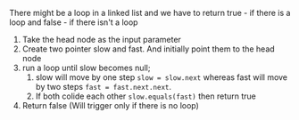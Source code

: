 There might be a loop in a linked list and we have to return true - if there is a loop and false - if there isn't a loop

1. Take the head node as the input parameter
2. Create two pointer slow and fast. And initially point them to the head node
3. run a loop until slow becomes null;
    1. slow will move by one step `slow = slow.next` whereas fast will move by two steps `fast = fast.next.next`.
    2. If both colide each other `slow.equals(fast)` then return true
4. Return false (Will trigger only if there is no loop)
